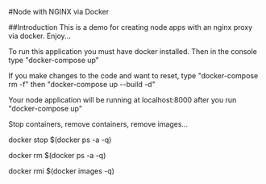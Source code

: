 #Node with NGINX via Docker

##Introduction
This is a demo for creating node apps with an nginx proxy via docker. Enjoy...


To run this application you must have docker installed. Then in the console type "docker-compose up"

If you make changes to the code and want to reset, type "docker-compose rm -f" then "docker-compose up --build -d"

Your node application will be running at localhost:8000 after you run "docker-compose up"


Stop containers, remove containers, remove images...

docker stop $(docker ps -a -q)

docker rm $(docker ps -a -q)

docker rmi $(docker images -q)
